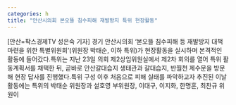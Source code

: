 ```yaml
---
categories: h
title: "안산시의회 본오뜰 침수피해 재발방지 특위 현장활동"
---
```

[안산=팍스경제TV 성은숙 기자] 경기 안산시의회 &lsquo;본오뜰 침수피해 등 재발방지 대책 마련을 위한 특별위원회&rsquo;(위원장 박태순, 이하 특위)가 현장활동을 실시하며 본격적인 활동에 들어갔다.특위는 지난 23일 의회 제2상임위원실에서 제2차 회의를 열어 특위 활동계획서를 채택한 뒤, 곧바로 안산갈대습지 생태관과 갈대습지, 반월천 제수문을 방문해 현장 답사를 진행했다.특위 구성 이후 처음으로 피해 실태를 파악하고자 추진된 이날 활동에는 특위의 박태순 위원장과 설호영 부위원장, 이대구, 이지화, 한명훈, 최찬규 위원이